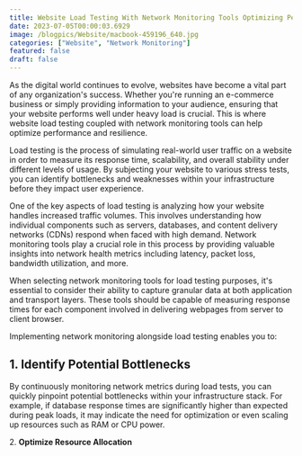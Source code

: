 ```yaml
---
title: Website Load Testing With Network Monitoring Tools Optimizing Performance And Resilience
date: 2023-07-05T00:00:03.6929
image: /blogpics/Website/macbook-459196_640.jpg
categories: ["Website", "Network Monitoring"]
featured: false
draft: false
---
```

As the digital world continues to evolve, websites have become a vital part of any organization's success. Whether you're running an e-commerce business or simply providing information to your audience, ensuring that your website performs well under heavy load is crucial. This is where website load testing coupled with network monitoring tools can help optimize performance and resilience.

Load testing is the process of simulating real-world user traffic on a website in order to measure its response time, scalability, and overall stability under different levels of usage. By subjecting your website to various stress tests, you can identify bottlenecks and weaknesses within your infrastructure before they impact user experience.

One of the key aspects of load testing is analyzing how your website handles increased traffic volumes. This involves understanding how individual components such as servers, databases, and content delivery networks (CDNs) respond when faced with high demand. Network monitoring tools play a crucial role in this process by providing valuable insights into network health metrics including latency, packet loss, bandwidth utilization, and more.

When selecting network monitoring tools for load testing purposes, it's essential to consider their ability to capture granular data at both application and transport layers. These tools should be capable of measuring response times for each component involved in delivering webpages from server to client browser.

Implementing network monitoring alongside load testing enables you to:

## 1. Identify Potential Bottlenecks

By continuously monitoring network metrics during load tests, you can quickly pinpoint potential bottlenecks within your infrastructure stack. For example, if database response times are significantly higher than expected during peak loads, it may indicate the need for optimization or even scaling up resources such as RAM or CPU power.

2\. **Optimize Resource Allocation**